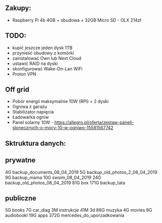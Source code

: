 Zakupy:
-------
- Raspberry Pi 4b 4GB + obudowa + 32GB Micro SD - OLX 214zł

TODO:
-----
- kupić jeszcze jeden dysk 1TB
- przynieść obudowy z komórki
- zainstalować Own lub Next Cloud
- ustawić RAID na dyski
- skonfigurować Wake-On-Lan WiFi
- Proton VPN

Off grid
--------
- Pobór energii maksymalnie 10W (RPi) + 2 dyski
- Ogniwa z garażu
- Stabilizator napięcia
- Ładowarka ogniw
- Panel solarny 10W - https://allegro.pl/oferta/zestaw-paneli-slonecznych-o-mocy-10-w-ogniwo-15581567742

Sktruktura danych:
------------------
prywatne
--------
  4G   backup_documents_08_04_2019
  5G   backup_old_photos_2_08_04_2019
  9G   backup_mama
 10G   swsim_08_04_2019
 24G   backup_old_photos_08_04_2019
 81G   box
171G   backup_tata

publiczne
---------
  5G   books
  7G   car_diag
  3M   instrukcje
 41M   3d
 88G   muzyka
  4G   movies
  8G   audiobooki
 19G   apps
372G   mercedes_do_uporzadkowania
